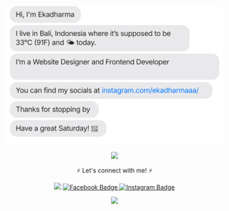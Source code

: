 [![Hi, I'm Putu Eka Dharma Saputra. I live in Bali, Indonesia. Website Designer & Frontend Developer from Denpasar, Indonesia. You can find my socials at https://www.instagram.com/ekadharmaaa/ Thanks for stopping by, have a great day!](./out/output.svg)](https://www.instagram.com/ekadharmaaa/)

<p align="center">
  <a href="https://github.com/ekadharmaa"><img src="https://github-readme-stats.vercel.app/api/top-langs?username=ekadharmaa&bg_color=30,e96443,904e95&title_color=fff&text_color=fff&hide_border=true&show_icons=true&layout=compact" /></a>
</p>


<p align="center"> ⚡ Let's connect with me! ⚡</p>
<p align="center">
    <a href="https://www.facebook.com/eka.dharma.35175" target="_blank"><img src="https://img.shields.io/badge/Facebook-ekadharma-blue" /></a>
    <a href="https://www.facebook.com/eka.dharma.35175" target"_blank">
      <img src="https://img.shields.io/badge/Facebook-blue?style=for-the-badge&logo=facebook&logoColor=white" alt="Facebook Badge"/>
    </a>
    <a href="https://www.instagram.com/ekadharmaaa" target="_blank">
      <img src="https://img.shields.io/badge/Instagram-blue?style=for-the-badge&logo=instagram&logoColor=white" alt="Instagram Badge"/>
    </a>
</p>


<p align="center">
  <a href="https://github.com/ekadharmaa"><img src="https://github-readme-stats.vercel.app/api?username=ekadharmaa&show_icons=true&theme=tokyonight"></a>
</p>
